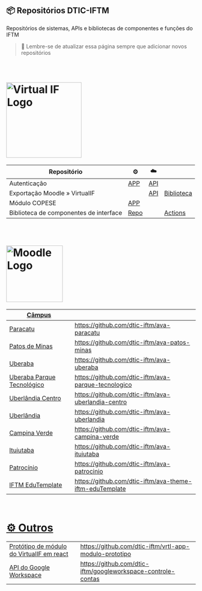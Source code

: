 ## 📦 Repositórios DTIC-IFTM
Repositórios de sistemas, APIs e bibliotecas de componentes e funções do IFTM

> 🧙 Lembre-se de atualizar essa página sempre que adicionar novos repositórios

</br>

# <img src="https://virtualif.iftm.edu.br/VRTL/visao/img/identidade_visual/logotipo-virtualif-marca-medio.svg" width="200" alt="Virtual IF Logo" />
| Repositório | ⚙️ | ☁️ |  |
| ----------- | ----------- | ----------- |  ----------- |
| Autenticação | [APP](https://github.com/dtic-iftm/vrtl-app-autenticacao) | [API](https://github.com/dtic-iftm/vrtl-api-autenticacao-ldap) |  | 
| Exportação Moodle » VirtualIF | | [API](https://github.com/dtic-iftm/vrtl-api-ava-exportacao) | [Biblioteca](https://github.com/dtic-iftm/ava-api-library) | 
| Módulo COPESE | [APP]() | | |
| Biblioteca de componentes de interface | [Repo](https://github.com/dtic-iftm/vrtl-lib-layout-react-components) | | [Actions](https://github.com/dtic-iftm/vrtl-lib-layout-react-components/actions) | 

</br>

# <a href="https://ava.iftm.edu.br/" target="blank"><img src="https://moodle.org/theme/moodleorg/pix/moodle_logo_TM.svg" width="150" alt="Moodle Logo" />
| Câmpus |  |  
| ----------- | ----------- |
| Paracatu | https://github.com/dtic-iftm/ava-paracatu | 
| Patos de Minas | https://github.com/dtic-iftm/ava-patos-minas |
| Uberaba | https://github.com/dtic-iftm/ava-uberaba |
| Uberaba Parque Tecnológico | https://github.com/dtic-iftm/ava-parque-tecnologico |
| Uberlândia Centro | https://github.com/dtic-iftm/ava-uberlandia-centro |
| Uberlândia | https://github.com/dtic-iftm/ava-uberlandia |
| Campina Verde | https://github.com/dtic-iftm/ava-campina-verde |
| Ituiutaba | https://github.com/dtic-iftm/ava-ituiutaba |
| Patrocínio | https://github.com/dtic-iftm/ava-patrocinio |
| IFTM EduTemplate | https://github.com/dtic-iftm/ava-theme-iftm-eduTemplate |

</br>

# ⚙️ Outros
|||
| ----------- | ----------- |
| Protótipo de módulo do VirtualIF em react | https://github.com/dtic-iftm/vrtl-app-modulo-prototipo |
| API do Google Workspace | https://github.com/dtic-iftm/googleworkspace-controle-contas |


